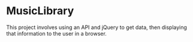 # MusicLibrary
This project involves using an API and jQuery to get data, then displaying that information to the user in a browser.
